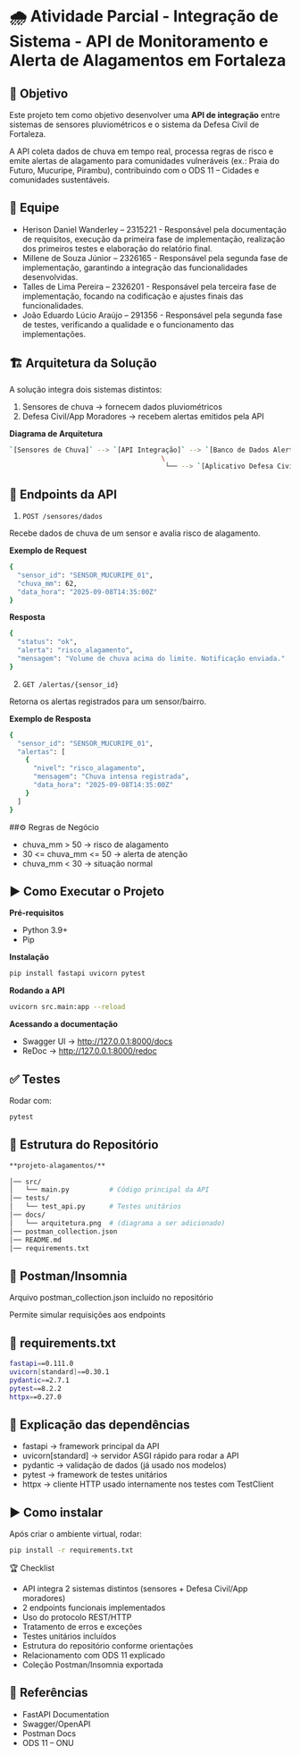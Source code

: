 # 🌧️ Atividade Parcial - Integração de Sistema - API de Monitoramento e Alerta de Alagamentos em Fortaleza

## 📌 Objetivo
Este projeto tem como objetivo desenvolver uma **API de integração** entre sistemas de sensores pluviométricos e o sistema da Defesa Civil de Fortaleza.

A API coleta dados de chuva em tempo real, processa regras de risco e emite alertas de alagamento para comunidades vulneráveis (ex.: Praia do Futuro, Mucuripe, Pirambu), contribuindo com o ODS 11 – Cidades e comunidades sustentáveis.

## 👥 Equipe

- Herison Daniel Wanderley  – 2315221 - Responsável pela documentação de requisitos, execução da primeira fase de implementação, realização dos primeiros testes e elaboração do relatório final.
- Millene de Souza Júnior   – 2326165  - Responsável pela segunda fase de implementação, garantindo a integração das funcionalidades desenvolvidas.
- Talles de Lima Pereira    – 2326201  - Responsável pela terceira fase de implementação, focando na codificação e ajustes finais das funcionalidades.
- João Eduardo Lúcio Araújo – 291356   - Responsável pela segunda fase de testes, verificando a qualidade e o funcionamento das implementações.

## 🏗️ Arquitetura da Solução

A solução integra dois sistemas distintos:

1. Sensores de chuva → fornecem dados pluviométricos
2. Defesa Civil/App Moradores → recebem alertas emitidos pela API

**Diagrama de Arquitetura**

```bash
`[Sensores de Chuva]` --> `[API Integração]` --> `[Banco de Dados Alertas]`
                                      \
                                       └── --> `[Aplicativo Defesa Civil / Moradores]`
```

## 📡 Endpoints da API

1. `POST /sensores/dados`

Recebe dados de chuva de um sensor e avalia risco de alagamento.

**Exemplo de Request**
```bash
{
  "sensor_id": "SENSOR_MUCURIPE_01",
  "chuva_mm": 62,
  "data_hora": "2025-09-08T14:35:00Z" 
}
```

**Resposta**
```bash
{
  "status": "ok",
  "alerta": "risco_alagamento",
  "mensagem": "Volume de chuva acima do limite. Notificação enviada."
}
```
2. `GET /alertas/{sensor_id}`

Retorna os alertas registrados para um sensor/bairro.

**Exemplo de Resposta**
```bash
{
  "sensor_id": "SENSOR_MUCURIPE_01",
  "alertas": [
    {
      "nivel": "risco_alagamento",
      "mensagem": "Chuva intensa registrada",
      "data_hora": "2025-09-08T14:35:00Z"
    }
  ]
}
```
##⚙️ Regras de Negócio

- chuva_mm > 50 → risco de alagamento
- 30 <= chuva_mm <= 50 → alerta de atenção
- chuva_mm < 30 → situação normal


## ▶️ Como Executar o Projeto
**Pré-requisitos**

- Python 3.9+
- Pip

**Instalação**
```bash
pip install fastapi uvicorn pytest
```
**Rodando a API**
```bash
uvicorn src.main:app --reload
```
**Acessando a documentação**

- Swagger UI → http://127.0.0.1:8000/docs
- ReDoc → http://127.0.0.1:8000/redoc

## ✅ Testes

Rodar com:
```bash
pytest
```
## 📂 Estrutura do Repositório
```bash
**projeto-alagamentos/**

│── src/
│   └── main.py          # Código principal da API
│── tests/
│   └── test_api.py      # Testes unitários
│── docs/
│   └── arquitetura.png  # (diagrama a ser adicionado)
│── postman_collection.json
│── README.md
│── requirements.txt
```
## 🧪 Postman/Insomnia

Arquivo postman_collection.json incluído no repositório

Permite simular requisições aos endpoints

## 📄 requirements.txt
```bash
fastapi==0.111.0
uvicorn[standard]==0.30.1
pydantic==2.7.1
pytest==8.2.2
httpx==0.27.0
```
## 📌 Explicação das dependências

- fastapi → framework principal da API
- uvicorn[standard] → servidor ASGI rápido para rodar a API
- pydantic → validação de dados (já usado nos modelos)
- pytest → framework de testes unitários
- httpx → cliente HTTP usado internamente nos testes com TestClient

## ▶️ Como instalar

Após criar o ambiente virtual, rodar:
```bash
pip install -r requirements.txt
```
🏆 Checklist

- API integra 2 sistemas distintos (sensores + Defesa Civil/App moradores)
- 2 endpoints funcionais implementados
- Uso do protocolo REST/HTTP
- Tratamento de erros e exceções
- Testes unitários incluídos
- Estrutura do repositório conforme orientações
- Relacionamento com ODS 11 explicado
- Coleção Postman/Insomnia exportada

## 📖 Referências

- FastAPI Documentation
- Swagger/OpenAPI
- Postman Docs
- ODS 11 – ONU
